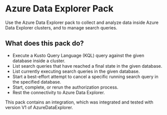 # Azure Data Explorer Pack

Use the Azure Data Explorer pack to collect and analyze data inside Azure Data Explorer clusters, and to manage search queries.<br>

## What does this pack do?

- Execute a Kusto Query Language (KQL) query against the given database inside a cluster.
- List search queries that have reached a final state in the given database.
- List currently executing search queries in the given database.
- Start a best-effort attempt to cancel a specific running search query in the specified database.
- Start, complete, or rerun the authorization process.
- Rest the connectivity to Azure Data Explorer.

This pack contains an integration, which was integrated and tested with version V1 of AzureDataExplorer.<br>
